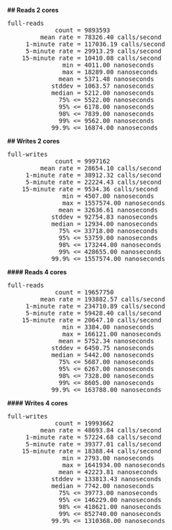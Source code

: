 **## Reads 2 cores**
<pre>
full-reads
             count = 9893593
         mean rate = 78326.40 calls/second
     1-minute rate = 117036.19 calls/second
     5-minute rate = 29913.29 calls/second
    15-minute rate = 10410.08 calls/second
               min = 4011.00 nanoseconds
               max = 18289.00 nanoseconds
              mean = 5371.48 nanoseconds
            stddev = 1063.57 nanoseconds
            median = 5212.00 nanoseconds
              75% <= 5522.00 nanoseconds
              95% <= 6178.00 nanoseconds
              98% <= 7839.00 nanoseconds
              99% <= 9562.00 nanoseconds
            99.9% <= 16874.00 nanoseconds
</pre>

**## Writes 2 cores**
<pre>
full-writes
             count = 9997162
         mean rate = 28654.10 calls/second
     1-minute rate = 38912.32 calls/second
     5-minute rate = 22224.43 calls/second
    15-minute rate = 9534.36 calls/second
               min = 4507.00 nanoseconds
               max = 1557574.00 nanoseconds
              mean = 32636.61 nanoseconds
            stddev = 92754.83 nanoseconds
            median = 12934.00 nanoseconds
              75% <= 33718.00 nanoseconds
              95% <= 53759.00 nanoseconds
              98% <= 173244.00 nanoseconds
              99% <= 428655.00 nanoseconds
            99.9% <= 1557574.00 nanoseconds
</pre>

**#### Reads 4 cores**
<pre>
full-reads
             count = 19657750
         mean rate = 193882.57 calls/second
     1-minute rate = 234710.89 calls/second
     5-minute rate = 59428.40 calls/second
    15-minute rate = 20647.10 calls/second
               min = 3384.00 nanoseconds
               max = 166121.00 nanoseconds
              mean = 5752.34 nanoseconds
            stddev = 6450.75 nanoseconds
            median = 5442.00 nanoseconds
              75% <= 5687.00 nanoseconds
              95% <= 6267.00 nanoseconds
              98% <= 7328.00 nanoseconds
              99% <= 8605.00 nanoseconds
            99.9% <= 163788.00 nanoseconds
</pre>

**#### Writes 4 cores**
<pre>
full-writes
             count = 19993662
         mean rate = 48693.84 calls/second
     1-minute rate = 57224.68 calls/second
     5-minute rate = 39377.01 calls/second
    15-minute rate = 18388.44 calls/second
               min = 2793.00 nanoseconds
               max = 1641934.00 nanoseconds
              mean = 42223.81 nanoseconds
            stddev = 133813.43 nanoseconds
            median = 7742.00 nanoseconds
              75% <= 39773.00 nanoseconds
              95% <= 146229.00 nanoseconds
              98% <= 418621.00 nanoseconds
              99% <= 852740.00 nanoseconds
            99.9% <= 1310368.00 nanoseconds
</pre>
